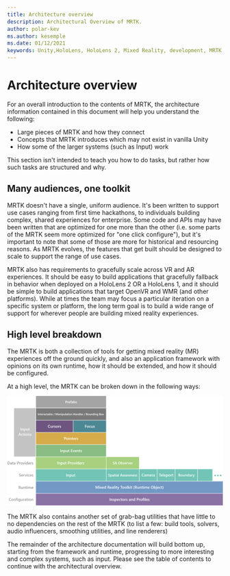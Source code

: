 ```yaml
---
title: Architecture overview
description: Architectural Overview of MRTK.
author: polar-kev
ms.author: kesemple
ms.date: 01/12/2021
keywords: Unity,HoloLens, HoloLens 2, Mixed Reality, development, MRTK Architecture,
---
```


# Architecture overview

For an overall introduction to the contents of MRTK, the architecture information contained in this document will help you understand the following:

- Large pieces of MRTK and how they connect
- Concepts that MRTK introduces which may not exist in vanilla Unity
- How some of the larger systems (such as Input) work

This section isn't intended to teach you how to do tasks, but rather how such tasks are structured and why.

## Many audiences, one toolkit

MRTK doesn't have a single, uniform audience. It's been written to support use cases
ranging from first time hackathons, to individuals building complex, shared experiences
for enterprise. Some code and APIs may have been written that are optimized for one more
than the other (i.e. some parts of the MRTK seem more optimized for "one click configure"),
but it's important to note that some of those are more for historical and resourcing
reasons. As MRTK evolves, the features that get built should be designed to scale to
support the range of use cases.

MRTK also has requirements to gracefully scale across VR and AR experiences. It should be easy to build applications that gracefully
fallback in behavior when deployed on a HoloLens 2 OR a HoloLens 1, and it should be
simple to build applications that target OpenVR and WMR (and other platforms). While at
times the team may focus a particular iteration on a specific system or platform, the
long term goal is to build a wide range of support for wherever people are building
mixed reality experiences.

## High level breakdown

The MRTK is both a collection of tools for getting mixed reality (MR) experiences off
the ground quickly, and also an application framework with opinions on its own runtime,
how it should be extended, and how it should be configured.

At a high level, the MRTK can be broken down in the following ways:

![Architecture Overview Diagram](../features/images/architecture/MRTK_Architecture.png)

The MRTK also contains another set of grab-bag utilities that have little to no
dependencies on the rest of the MRTK (to list a few: build tools, solvers, audio
influencers, smoothing utilities, and line renderers)

The remainder of the architecture documentation will build bottom up, starting from the framework
and runtime, progressing to more interesting and complex systems, such as input. Please see the
table of contents to continue with the architectural overview.
